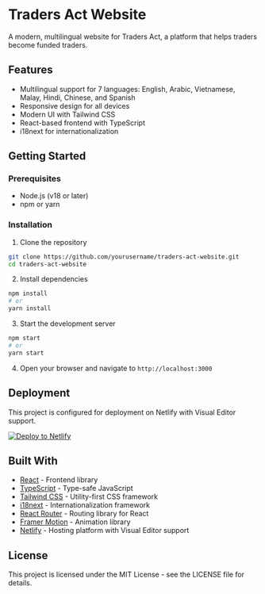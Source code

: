 # Traders Act Website

A modern, multilingual website for Traders Act, a platform that helps traders become funded traders.

## Features

- Multilingual support for 7 languages: English, Arabic, Vietnamese, Malay, Hindi, Chinese, and Spanish
- Responsive design for all devices
- Modern UI with Tailwind CSS
- React-based frontend with TypeScript
- i18next for internationalization

## Getting Started

### Prerequisites

- Node.js (v18 or later)
- npm or yarn

### Installation

1. Clone the repository
```bash
git clone https://github.com/yourusername/traders-act-website.git
cd traders-act-website
```

2. Install dependencies
```bash
npm install
# or
yarn install
```

3. Start the development server
```bash
npm start
# or
yarn start
```

4. Open your browser and navigate to `http://localhost:3000`

## Deployment

This project is configured for deployment on Netlify with Visual Editor support.

[![Deploy to Netlify](https://www.netlify.com/img/deploy/button.svg)](https://app.netlify.com/start/deploy?repository=https://github.com/yourusername/traders-act-website)

## Built With

- [React](https://reactjs.org/) - Frontend library
- [TypeScript](https://www.typescriptlang.org/) - Type-safe JavaScript
- [Tailwind CSS](https://tailwindcss.com/) - Utility-first CSS framework
- [i18next](https://www.i18next.com/) - Internationalization framework
- [React Router](https://reactrouter.com/) - Routing library for React
- [Framer Motion](https://www.framer.com/motion/) - Animation library
- [Netlify](https://www.netlify.com/) - Hosting platform with Visual Editor support

## License

This project is licensed under the MIT License - see the LICENSE file for details.
